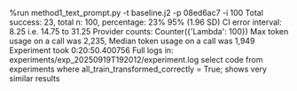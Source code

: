 

%run method1_text_prompt.py -t baseline.j2 -p 08ed6ac7 -i 100
Total success: 23, total n: 100, percentage: 23%
95% (1.96 SD) CI error interval: 8.25 i.e. 14.75 to 31.25
Provider counts: Counter({'Lambda': 100})
Max token usage on a call was 2,235, Median token usage on a call was 1,949
Experiment took 0:20:50.400756
Full logs in:
experiments/exp_20250919T192012/experiment.log
select code from experiments where all_train_transformed_correctly = True;
shows very similar results
